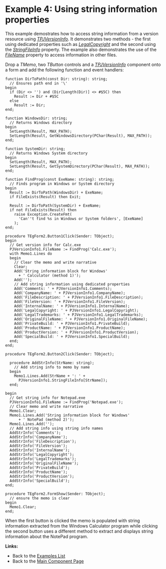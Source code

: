# Example 4: Using string information properties #

This example demostrates how to access string information from a version resource using _[TPJVersionInfo](TPJVersionInfo.md)_. It demonstrates two methods - the first using dedicated properties such as _[LegalCopyright](TPJVersionInfoLegalCopyright.md)_ and the second using the _[StringFileInfo](TPJVersionInfoStringFileInfo.md)_ property. The example also demonstrates the use of the _[FileName](TPJVersionInfoFileName.md)_ property to access information in other files.

Drop a _TMemo_, two _TButton_ controls and a _[TPJVersionInfo](TPJVersionInfo.md)_ component onto a form and add the following function and event handlers:

```
function DirToPath(const Dir: string): string;
  // Ensures path end in '\'
begin
  if (Dir <> '') and (Dir[Length(Dir)] <> #$5C) then
    Result := Dir + #$5C
  else
    Result := Dir;
end;

function WindowsDir: string;
  // Returns Windows directory
begin
  SetLength(Result, MAX_PATH);
  SetLength(Result, GetWindowsDirectory(PChar(Result), MAX_PATH));
end;

function SystemDir: string;
  // Returns Windows System directory
begin
  SetLength(Result, MAX_PATH);
  SetLength(Result, GetSystemDirectory(PChar(Result), MAX_PATH));
end;

function FindProg(const ExeName: string): string;
  // Finds program in Windows or System directory
begin
  Result := DirToPath(WindowsDir) + ExeName;
  if FileExists(Result) then Exit;

  Result := DirToPath(SystemDir) + ExeName;
  if not FileExists(Result) then
    raise Exception.CreateFmt(
      'Can''t find %s in Windows or System folders', [ExeName]
    );
end;

procedure TEgForm2.Button1Click(Sender: TObject);
begin
  // Get version info for Calc.exe
  PJVersionInfo1.FileName := FindProg('Calc.exe');
  with Memo1.Lines do
  begin
    // Clear the memo and write narrative
    Clear;
    Add('String information block for Windows'
      + ' Calculator (method 1)');
    Add('');
    // Add string information using dedicated properties
    Add('Comments: ' + PJVersionInfo1.Comments);
    Add('CompanyName: ' + PJVersionInfo1.CompanyName);
    Add('FileDescription: ' + PJVersionInfo1.FileDescription);
    Add('FileVersion: ' + PJVersionInfo1.FileVersion);
    Add('InternalName: ' + PJVersionInfo1.InternalName);
    Add('LegalCopyright: ' + PJVersionInfo1.LegalCopyright);
    Add('LegalTrademarks: ' + PJVersionInfo1.LegalTrademarks);
    Add('OriginalFileName: ' + PJVersionInfo1.OriginalFileName);
    Add('PrivateBuild: ' + PJVersionInfo1.PrivateBuild);
    Add('ProductName: ' + PJVersionInfo1.ProductName);
    Add('ProductVersion: ' + PJVersionInfo1.ProductVersion);
    Add('SpecialBuild: ' + PJVersionInfo1.SpecialBuild);
  end;
end;

procedure TEgForm2.Button2Click(Sender: TObject);

  procedure AddStrInfo(StrName: string);
    // Add string info to memo by name
  begin
    Memo1.Lines.Add(StrName + ': ' + 
      PJVersionInfo1.StringFileInfo[StrName]);
  end;

begin
  // Get string info for Notepad.exe
  PJVersionInfo1.FileName := FindProg('Notepad.exe');
  // Clear memo and write narrative
  Memo1.Clear;
  Memo1.Lines.Add('String information block for Windows'
      + ' NotePad (method 2)');
  Memo1.Lines.Add('');
  // Add string info using string info names
  AddStrInfo('Comments');
  AddStrInfo('CompanyName');
  AddStrInfo('FileDescription');
  AddStrInfo('FileVersion');
  AddStrInfo('InternalName');
  AddStrInfo('LegalCopyright');
  AddStrInfo('LegalTrademarks');
  AddStrInfo('OriginalFileName');
  AddStrInfo('PrivateBuild');
  AddStrInfo('ProductName');
  AddStrInfo('ProductVersion');
  AddStrInfo('SpecialBuild');
end;

procedure TEgForm2.FormShow(Sender: TObject);
  // ensure the memo is clear
begin
  Memo1.Clear;
end;
```

When the first button is clicked the memo is populated with string information extracted from the Windows Calculator program while clicking the second button uses a different method to extract and displays string information about the NotePad program.

**Links:**

  * Back to the [Examples List](VerInfoExamples.md)
  * Back to the [Main Component Page](VersionInformationComponent.md)